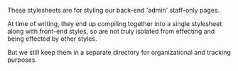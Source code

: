These stylesheets are for styling our back-end 'admin' staff-only pages.

At time of writing, they end up compiling together into a single stylesheet along with front-end styles, so are not truly isolated from effecting and being effected by other styles.

But we still keep them in a separate directory for organizational and tracking purposes.
